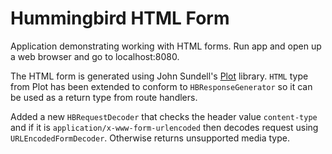 # Hummingbird HTML Form

Application demonstrating working with HTML forms. Run app and open up a web browser and go to localhost:8080. 

The HTML form is generated using John Sundell's [Plot](https://github.com/JohnSundell/Plot) library. `HTML` type from Plot has been extended to conform to `HBResponseGenerator` so it can be used as a return type from route handlers.

Added a new `HBRequestDecoder` that checks the header value `content-type` and if it is `application/x-www-form-urlencoded` then decodes request using `URLEncodedFormDecoder`. Otherwise returns unsupported media type.
